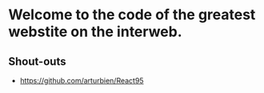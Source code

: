 # Welcome to the code of the greatest webstite on the interweb.


## Shout-outs
* https://github.com/arturbien/React95
